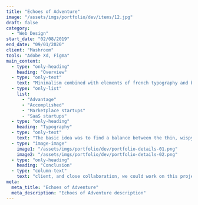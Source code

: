 ```yaml
---
title: "Echoes of Adventure"
image: "/assets/imgs/portfolio/dev/items/12.jpg"
draft: false
category:
  - "Web Design"
start_date: "02/08/2019"
end_date: "09/01/2020"
client: "Mashroom"
tools: "Adobe Xd, Figma"
main_content:
  - type: "only-heading"
    heading: "Overview"
  - type: "only-text"
    text: "Minimalism combined with elements of french typography and brutalism helped us to realize the site exactly as we imagined with the client at the beginning: visually restrained, but stylish. Informative and pleasant to use, with an elegant aftertaste of a serious financial institution. Combined with elements of french typography and visually restrained, but stylish. Informative and pleasant to use, with an elegant aftertaste of a serious financial institutional client, and close collaboration."
  - type: "only-list"
    list:
      - "Advantage"
      - "Accomplished"
      - "Marketplace startups"
      - "SaaS startups"
  - type: "only-heading"
    heading: "Typography"
  - type: "only-text"
    text: "The basic idea was to find a balance between the thin, wispy sans-serif used to indicate a ‘futuristic‘ tone, and a bold, masculine font synonymous with ‘construction‘. We came up with something in the middle, leaning towards lighter-weighted fonts, but still with a hint of that blocky ‘construction’ vibe. We use Chaney for general display and when we want to drive attention to the content, and the technical and geometric Sora font for the body copy and paste overall hierachy."
  - type: "image-image"
    image1: "/assets/imgs/portfolio/dev/portfolio-details-01.png"
    image2: "/assets/imgs/portfolio/dev/portfolio-details-02.png"
  - type: "only-heading"
    heading: "Conclusion"
  - type: "column-text"
    text: "client, and close collaboration, we could work on this project quickly, launching the brand and the initial holding page of approximately four pages in five weeks - just in time for their press release. Further pages. This positioning was also considered when defining the color palette. Smoky Black represents trust and confidence while vividly contrasting against light backgrounds, whereas purple represents innovation."
meta:
  meta_title: "Echoes of Adventure"
  meta_description: "Echoes of Adventure description"
---
```

